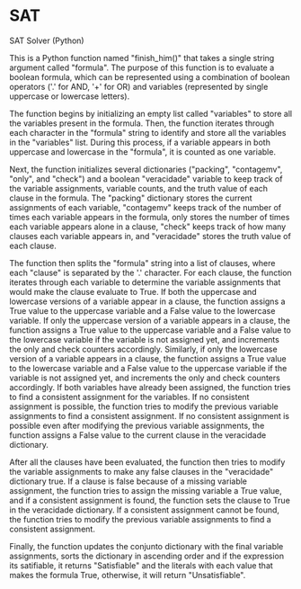 # SAT
SAT Solver (Python)

This is a Python function named "finish_him()" that takes a single string argument called "formula". The purpose of this function is to evaluate a boolean formula, which can be represented using a combination of boolean operators ('.' for AND, '+' for OR) and variables (represented by single uppercase or lowercase letters).

The function begins by initializing an empty list called "variables" to store all the variables present in the formula. Then, the function iterates through each character in the "formula" string to identify and store all the variables in the "variables" list. During this process, if a variable appears in both uppercase and lowercase in the "formula", it is counted as one variable.

Next, the function initializes several dictionaries ("packing", "contagemv", "only", and "check") and a boolean "veracidade" variable to keep track of the variable assignments, variable counts, and the truth value of each clause in the formula. The "packing" dictionary stores the current assignments of each variable, "contagemv" keeps track of the number of times each variable appears in the formula, only stores the number of times each variable appears alone in a clause, "check" keeps track of how many clauses each variable appears in, and "veracidade" stores the truth value of each clause.

The function then splits the "formula" string into a list of clauses, where each "clause" is separated by the '.' character. For each clause, the function iterates through each variable to determine the variable assignments that would make the clause evaluate to True. If both the uppercase and lowercase versions of a variable appear in a clause, the function assigns a True value to the uppercase variable and a False value to the lowercase variable. If only the uppercase version of a variable appears in a clause, the function assigns a True value to the uppercase variable and a False value to the lowercase variable if the variable is not assigned yet, and increments the only and check counters accordingly. Similarly, if only the lowercase version of a variable appears in a clause, the function assigns a True value to the lowercase variable and a False value to the uppercase variable if the variable is not assigned yet, and increments the only and check counters accordingly. If both variables have already been assigned, the function tries to find a consistent assignment for the variables. If no consistent assignment is possible, the function tries to modify the previous variable assignments to find a consistent assignment. If no consistent assignment is possible even after modifying the previous variable assignments, the function assigns a False value to the current clause in the veracidade dictionary.

After all the clauses have been evaluated, the function then tries to modify the variable assignments to make any false clauses in the "veracidade" dictionary true. If a clause is false because of a missing variable assignment, the function tries to assign the missing variable a True value, and if a consistent assignment is found, the function sets the clause to True in the veracidade dictionary. If a consistent assignment cannot be found, the function tries to modify the previous variable assignments to find a consistent assignment.

Finally, the function updates the conjunto dictionary with the final variable assignments, sorts the dictionary in ascending order and if the expression its satifiable, it returns "Satisfiable" and the literals with each value that makes the formula True, otherwise, it will return "Unsatisfiable".

